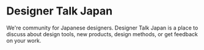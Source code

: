 # Designer Talk Japan
We're community for Japanese designers.
Designer Talk Japan is a place to discuss about design tools, new products, design methods, or get feedback on your work.
